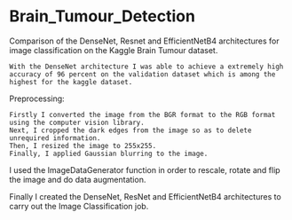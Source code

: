 # Brain_Tumour_Detection
Comparison of the DenseNet, Resnet and EfficientNetB4 architectures for image classification on the Kaggle Brain Tumour dataset.

	With the DenseNet architecture I was able to achieve a extremely high accuracy of 96 percent on the validation dataset which is among the highest for the kaggle dataset.

Preprocessing:

	Firstly I converted the image from the BGR format to the RGB format using the computer vision library.
	Next, I cropped the dark edges from the image so as to delete unrequired information.
	Then, I resized the image to 255x255.
	Finally, I applied Gaussian blurring to the image.

I used the ImageDataGenerator function in order to rescale, rotate and flip the image and do data augmentation.

Finally I created the DenseNet, ResNet and EfficientNetB4 architectures to carry out the Image Classification job.


